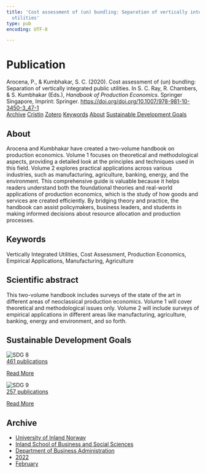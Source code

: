 ```yaml
---
title: 'Cost assessment of (un) bundling: Separation of vertically integrated public
  utilities'
type: pub
encoding: UTF-8

---
```

<h1>Publication</h1>
<article id="csl-bib-container-TC4JJUAK" class="csl-bib-container">
  <div class="csl-bib-body"> <div class="csl-entry">Arocena, P., &#38; Kumbhakar, S. C. (2020). Cost assessment of (un) bundling: Separation of vertically integrated public utilities. In S. C. Ray, R. Chambers, &#38; S. Kumbhakar (Eds.), <i>Handbook of Production Economics</i>. Springer Singapore, Imprint: Springer. <a href="https://doi.org/doi.org/10.1007/978-981-10-3450-3_47-1">https://doi.org/doi.org/10.1007/978-981-10-3450-3_47-1</a></div> </div>
  <div class="csl-bib-buttons">
    <a href="#taxonomy-article-TC4JJUAK" alt="archive" class="csl-bib-button">Archive</a>
    <a href="https://app.cristin.no/results/show.jsf?id=1999098" alt="Cristin" class="csl-bib-button">Cristin</a>
    <a href="http://zotero.org/groups/5881554/items/TC4JJUAK" alt="Zotero" class="csl-bib-button">Zotero</a>
    <a href="#keywords-article-TC4JJUAK" alt="keywords" class="csl-bib-button">Keywords</a>
    <a href="#about-article-TC4JJUAK" alt="about_pub" class="csl-bib-button">About</a>
    <a href="#sdg-article-TC4JJUAK" alt="sdg" class="csl-bib-button">Sustainable Development Goals</a>
  </div>
  <div id="csl-bib-meta-container-TC4JJUAK"></div>
</article>
<div id="csl-bib-meta-TC4JJUAK" class="csl-bib-meta">
  <article id="about-article-TC4JJUAK" class="about_pub-article">
    <h1>About</h1>
    Arocena and Kumbhakar have created a two-volume handbook on production economics. Volume 1 focuses on theoretical and methodological aspects, providing a detailed look at the principles and techniques used in this field. Volume 2 explores practical applications across various industries, such as manufacturing, agriculture, banking, energy, and the environment. This comprehensive guide is valuable because it helps readers understand both the foundational theories and real-world applications of production economics, which is the study of how goods and services are created efficiently. By bridging theory and practice, the handbook can assist policymakers, business leaders, and students in making informed decisions about resource allocation and production processes.
  </article>
  <article id="keywords-article-TC4JJUAK" class="keywords-article">
    <h1>Keywords</h1>
    Vertically Integrated Utilities, Cost Assessment, Production Economics, Empirical Applications, Manufacturing, Agriculture
  </article>
  <article id="abstract-article-TC4JJUAK" class="abstract-article">
    <h1>Scientific abstract</h1>
    This two-volume handbook includes surveys of the state of the art in different areas of neoclassical production economics. Volume 1 will cover theoretical and methodological issues only. Volume 2 will include surveys of empirical applications in different areas like manufacturing, agriculture, banking, energy and environment, and so forth.
  </article>
  <article id="sdg-article-TC4JJUAK" class="sdg-article">
    <h1>Sustainable Development Goals</h1>
    <div class="sdg-container"><div id="sdg8" class="sdg">
        <img src="{{< params subfolder >}}images/sdg/sdg08_en.png" class="image" alt="SDG 8">
        <div class="sdg-overlay">
          <a href="/en/archive/?key=?sdg=8#archive" class="sdg-publication-count"><span>461</span> publications</a>
          <p><a href="https://sdgs.un.org/goals/goal8" class="sdg-read-more">Read More</a></p>
        </div>
      </div> <div id="sdg9" class="sdg">
        <img src="{{< params subfolder >}}images/sdg/sdg09_en.png" class="image" alt="SDG 9">
        <div class="sdg-overlay">
          <a href="/en/archive/?key=?sdg=9#archive" class="sdg-publication-count"><span>257</span> publications</a>
          <p><a href="https://sdgs.un.org/goals/goal9" class="sdg-read-more">Read More</a></p>
        </div>
      </div></div>
  </article>
  <article id="taxonomy-article-TC4JJUAK" class="taxonomy-article">
    <h1>Archive</h1>
    <ul>
      <li>
        <a href="/en/archive/?key=3DCRN523">University of Inland Norway</a>
      </li>
      <li>
        <a href="/en/archive/?key=DU8Q9LN9">Inland School of Business and Social Sciences</a>
      </li>
      <li>
        <a href="/en/archive/?key=3IQA89I8">Department of Business Administration</a>
      </li>
      <li>
        <a href="/en/archive/?key=6THNNMZZ">2022</a>
      </li>
      <li>
        <a href="/en/archive/?key=X9WCTURJ">February</a>
      </li>
    </ul>
  </article>
</div>
